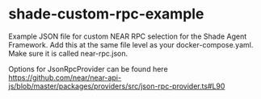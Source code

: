 # shade-custom-rpc-example

Example JSON file for custom NEAR RPC selection for the Shade Agent Framework. Add this at the same file level as your docker-compose.yaml. Make sure it is called near-rpc.json.

Options for JsonRpcProvider can be found here https://github.com/near/near-api-js/blob/master/packages/providers/src/json-rpc-provider.ts#L90
